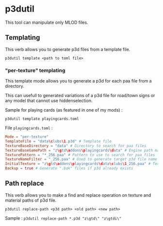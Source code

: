 # p3dutil

This tool can manipulate only MLOD files.

## Templating

This verb allows you to generate p3d files from a template file.

`p3dutil template <path to toml file>`

### "per-texture" templating

This template mode allows you to generate a p3d for each paa file from a directory.

This can usefull to generated variations of a p3d file for road/town signs or any model that cannot use hiddenselection.

Sample for playing cards (as featured in one of my mods) :

`p3dutil template playingcards.toml`

File `playingcards.toml` :
```toml
Mode = "per-texture"
TemplateFile = "data\clubs\1.p3d" # Template file
TextureBaseDirectory = "data" # Directory to search for paa files
TextureBaseGamePath = "z\gtd\addons\playingcards\data" # Engine path matching TextureBaseDirectory 
TexturePattern = "*_256.paa" # Pattern to use to search for paa files
TextureNameFilter = "_256.paa" # Used to generate target p3d file name
InitialTexture = "z\gtd\addons\playingcards\data\clubs\1_256.paa" # Texture in TemplateFile to replace
Backup = true # Generate ".bak" files if p3d already exists
```

## Path replace

This verb allows you to make a find and replace operation on texture and material paths of p3d file.

`p3dutil replace-path <p3d path> <old path> <new path>`

Sample : 
`p3dutil replace-path *.p3d "z\gtd\" "z\gtdi\"`
